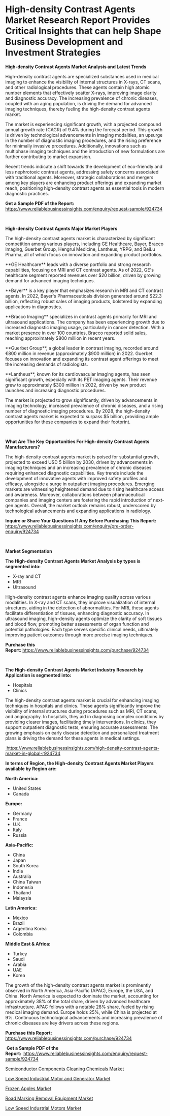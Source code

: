 <p><h1>High-density Contrast Agents Market Research Report Provides Critical Insights that can help Shape Business Development and Investment Strategies</h1></p><p><strong>High-density Contrast Agents Market Analysis and Latest Trends</strong></p>
<p><p>High-density contrast agents are specialized substances used in medical imaging to enhance the visibility of internal structures in X-rays, CT scans, and other radiological procedures. These agents contain high atomic number elements that effectively scatter X-rays, improving image clarity and diagnostic accuracy. The increasing prevalence of chronic diseases, coupled with an aging population, is driving the demand for advanced imaging techniques, thereby fueling the high-density contrast agents market.</p><p>The market is experiencing significant growth, with a projected compound annual growth rate (CAGR) of 9.4% during the forecast period. This growth is driven by technological advancements in imaging modalities, an upsurge in the number of diagnostic imaging procedures, and the rising preference for minimally invasive procedures. Additionally, innovations such as multiphase imaging techniques and the introduction of new formulations are further contributing to market expansion.</p><p>Recent trends indicate a shift towards the development of eco-friendly and less nephrotoxic contrast agents, addressing safety concerns associated with traditional agents. Moreover, strategic collaborations and mergers among key players are enhancing product offerings and expanding market reach, positioning high-density contrast agents as essential tools in modern diagnostic practices.</p></p>
<p><strong>Get a Sample PDF of the Report:&nbsp;</strong> <a href="https://www.reliablebusinessinsights.com/enquiry/request-sample/924734?utm_campaign=96&utm_medium=2&utm_source=Github&utm_content=ia&utm_term=01102024&utm_id=high-density-contrast-agents">https://www.reliablebusinessinsights.com/enquiry/request-sample/924734</a></p>
<p>&nbsp;</p>
<p><strong>High-density Contrast Agents Major Market Players</strong></p>
<p><p>The high-density contrast agents market is characterized by significant competition among various players, including GE Healthcare, Bayer, Bracco Imaging, Guerbet Group, Hengrui Medicine, Lantheus, YRPG, and BeiLu Pharma, all of which focus on innovation and expanding product portfolios.</p><p>**GE Healthcare** leads with a diverse portfolio and strong research capabilities, focusing on MRI and CT contrast agents. As of 2022, GE's healthcare segment reported revenues over $20 billion, driven by growing demand for advanced imaging techniques.</p><p>**Bayer** is a key player that emphasizes research in MRI and CT contrast agents. In 2022, Bayer's Pharmaceuticals division generated around $22.3 billion, reflecting robust sales of imaging products, bolstered by expanding applications in diagnostics.</p><p>**Bracco Imaging** specializes in contrast agents primarily for MRI and ultrasound applications. The company has been experiencing growth due to increased diagnostic imaging usage, particularly in cancer detection. With a market presence in over 100 countries, Bracco reported solid sales, reaching approximately $800 million in recent years.</p><p>**Guerbet Group**, a global leader in contrast imaging, recorded around €800 million in revenue (approximately $900 million) in 2022. Guerbet focuses on innovation and expanding its contrast agent offerings to meet the increasing demands of radiologists.</p><p>**Lantheus**, known for its cardiovascular imaging agents, has seen significant growth, especially with its PET imaging agents. Their revenue grew to approximately $300 million in 2022, driven by new product launches and increasing diagnostic procedures.</p><p>The market is projected to grow significantly, driven by advancements in imaging technology, increased prevalence of chronic diseases, and a rising number of diagnostic imaging procedures. By 2028, the high-density contrast agents market is expected to surpass $5 billion, providing ample opportunities for these companies to expand their footprint.</p></p>
<p>&nbsp;</p>
<p><strong>What Are The Key Opportunities For High-density Contrast Agents Manufacturers?</strong></p>
<p><p>The high-density contrast agents market is poised for substantial growth, projected to exceed USD 5 billion by 2030, driven by advancements in imaging techniques and an increasing prevalence of chronic diseases requiring enhanced diagnostic capabilities. Key trends include the development of innovative agents with improved safety profiles and efficacy, alongside a surge in outpatient imaging procedures. Emerging markets are witnessing heightened demand due to rising healthcare access and awareness. Moreover, collaborations between pharmaceutical companies and imaging centers are fostering the rapid introduction of next-gen agents. Overall, the market outlook remains robust, underscored by technological advancements and expanding applications in radiology.</p></p>
<p><strong>Inquire or Share Your Questions If Any Before Purchasing This Report:</strong> <a href="https://www.reliablebusinessinsights.com/enquiry/pre-order-enquiry/924734?utm_campaign=96&utm_medium=2&utm_source=Github&utm_content=ia&utm_term=01102024&utm_id=high-density-contrast-agents">https://www.reliablebusinessinsights.com/enquiry/pre-order-enquiry/924734</a></p>
<p>&nbsp;</p>
<p><strong>Market Segmentation</strong></p>
<p><strong>The High-density Contrast Agents Market Analysis by types is segmented into:</strong></p>
<p><ul><li>X-ray and CT</li><li>MRI</li><li>Ultrasound</li></ul></p>
<p><p>High-density contrast agents enhance imaging quality across various modalities. In X-ray and CT scans, they improve visualization of internal structures, aiding in the detection of abnormalities. For MRI, these agents facilitate differentiation of tissues, enhancing diagnostic accuracy. In ultrasound imaging, high-density agents optimize the clarity of soft tissues and blood flow, promoting better assessments of organ function and potential pathologies. Each type serves specific clinical needs, ultimately improving patient outcomes through more precise imaging techniques.</p></p>
<p><strong>Purchase this Report:&nbsp;</strong><a href="https://www.reliablebusinessinsights.com/purchase/924734?utm_campaign=96&utm_medium=2&utm_source=Github&utm_content=ia&utm_term=01102024&utm_id=high-density-contrast-agents">https://www.reliablebusinessinsights.com/purchase/924734</a></p>
<p>&nbsp;</p>
<p><strong>The High-density Contrast Agents Market Industry Research by Application is segmented into:</strong></p>
<p><ul><li>Hospitals</li><li>Clinics</li></ul></p>
<p><p>The high-density contrast agents market is crucial for enhancing imaging techniques in hospitals and clinics. These agents significantly improve the visibility of internal structures during procedures such as MRI, CT scans, and angiography. In hospitals, they aid in diagnosing complex conditions by providing clearer images, facilitating timely interventions. In clinics, they support outpatient diagnostic tests, ensuring accurate assessments. The growing emphasis on early disease detection and personalized treatment plans is driving the demand for these agents in medical settings.</p></p>
<p><a href="https://www.reliablebusinessinsights.com/high-density-contrast-agents-market-in-global-r924734?utm_campaign=96&utm_medium=2&utm_source=Github&utm_content=ia&utm_term=01102024&utm_id=high-density-contrast-agents">&nbsp;https://www.reliablebusinessinsights.com/high-density-contrast-agents-market-in-global-r924734</a></p>
<p><strong>In terms of Region, the High-density Contrast Agents Market Players available by Region are:</strong></p>
<p>
    <p> <strong> North America: </strong>
        <ul>
            <li>United States</li>
            <li>Canada</li>
        </ul>
        </p> 
    <p> <strong> Europe: </strong>
        <ul>
            <li>Germany</li>
            <li>France</li>
            <li>U.K.</li>
            <li>Italy</li>
            <li>Russia</li>
        </ul>
        </p> 
    <p> <strong> Asia-Pacific: </strong>
        <ul>
            <li>China</li>
            <li>Japan</li>
            <li>South Korea</li>
            <li>India</li>
            <li>Australia</li>
            <li>China Taiwan</li>
            <li>Indonesia</li>
            <li>Thailand</li>
            <li>Malaysia</li>
        </ul>
        </p> 
    <p> <strong> Latin America: </strong>
        <ul>
            <li>Mexico</li>
            <li>Brazil</li>
            <li>Argentina Korea</li>
            <li>Colombia</li>
        </ul>
        </p> 
    <p> <strong> Middle East & Africa: </strong>
        <ul>
            <li>Turkey</li>
            <li>Saudi</li>
            <li>Arabia</li>
            <li>UAE</li>
            <li>Korea</li>
        </ul>
    </p>
    </p>
<p><p>The growth of the high-density contrast agents market is prominently observed in North America, Asia-Pacific (APAC), Europe, the USA, and China. North America is expected to dominate the market, accounting for approximately 38% of the total share, driven by advanced healthcare infrastructure. APAC follows with a notable 28% share, fueled by rising medical imaging demand. Europe holds 25%, while China is projected at 9%. Continuous technological advancements and increasing prevalence of chronic diseases are key drivers across these regions.</p></p>
<p><strong>Purchase this Report: </strong><a href="https://www.reliablebusinessinsights.com/purchase/924734?utm_campaign=96&utm_medium=2&utm_source=Github&utm_content=ia&utm_term=01102024&utm_id=high-density-contrast-agents">https://www.reliablebusinessinsights.com/purchase/924734</a></p>
<p>&nbsp;<strong>Get a Sample PDF of the Report:&nbsp;&nbsp;</strong><a href="https://www.reliablebusinessinsights.com/enquiry/request-sample/924734?utm_campaign=96&utm_medium=2&utm_source=Github&utm_content=ia&utm_term=01102024&utm_id=high-density-contrast-agents">https://www.reliablebusinessinsights.com/enquiry/request-sample/924734</a></p>
<p><strong></strong></p>
<p><p><a href="https://issuu.com/reportprime-2/docs/semiconductor-components-cleaning-c_114143fcebc6d7?utm_campaign=96&utm_medium=2&utm_source=Github&utm_content=ia&utm_term=01102024&utm_id=high-density-contrast-agents">Semiconductor Components Cleaning Chemicals Market</a></p><p><a href="https://github.com/DenisePatterson586/Market-Research-Report-List-1/blob/main/low-speed-industrial-motor-and-generator-market.md?utm_campaign=96&utm_medium=2&utm_source=Github&utm_content=ia&utm_term=01102024&utm_id=high-density-contrast-agents">Low Speed Industrial Motor and Generator Market</a></p><p><a href="https://www.linkedin.com/pulse/global-frozen-apples-market-exploring-share-trends-future-growth-dylgc?utm_campaign=96&utm_medium=2&utm_source=Github&utm_content=ia&utm_term=01102024&utm_id=high-density-contrast-agents">Frozen Apples Market</a></p><p><a href="https://www.linkedin.com/pulse/2024-vs-2031-how-road-marking-removal-equipment-market-t3uxe?utm_campaign=96&utm_medium=2&utm_source=Github&utm_content=ia&utm_term=01102024&utm_id=high-density-contrast-agents">Road Marking Removal Equipment Market</a></p><p><a href="https://github.com/eustaciaism/Market-Research-Report-List-1/blob/main/low-speed-industrial-motors-market.md?utm_campaign=96&utm_medium=2&utm_source=Github&utm_content=ia&utm_term=01102024&utm_id=high-density-contrast-agents">Low Speed Industrial Motors Market</a></p></p>
